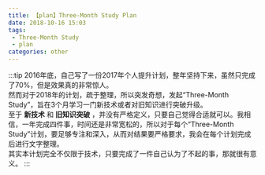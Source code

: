 ```yaml
---
title: 【plan】Three-Month Study Plan
date: 2018-10-16 15:03
tags:
 - Three-Month Study
 - plan    
categories: other
---
```


:::tip
2016年底，自己写了一份2017年个人提升计划，整年坚持下来，虽然只完成了70%，但是效果真的非常惊人。<br>
然而对于2018年的计划，疏于整理，所以突发奇想，发起“Three-Month Study”，旨在3个月学习一门新技术或者对旧知识进行突破升级。<br>
至于 **新技术** 和 **旧知识突破** ，并没有严格定义，只要自己觉得合适就可以。我相信，一年完成四件事，时间还是非常宽松的，所以对于每个“Three-Month Study”计划，要足够专注和深入，从而对结果要严格要求，我会在每个计划完成后进行文字整理。<br>
其实本计划完全不仅限于技术，只要完成了一件自己认为了不起的事，那就很有意义。
:::

<!-- more -->